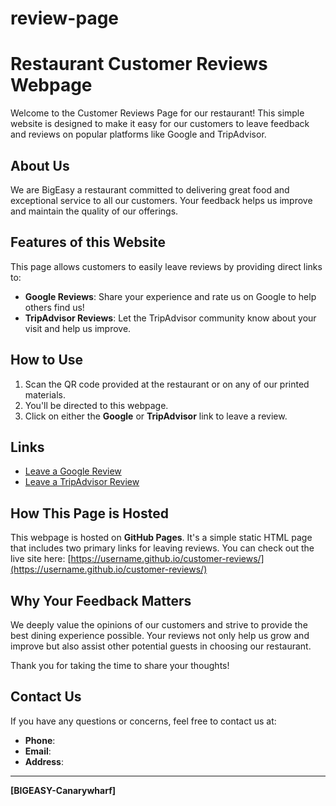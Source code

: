 # review-page
# Restaurant Customer Reviews Webpage

Welcome to the Customer Reviews Page for our restaurant! This simple website is designed to make it easy for our customers to leave feedback and reviews on popular platforms like Google and TripAdvisor.

## About Us

We are BigEasy a restaurant committed to delivering great food and exceptional service to all our customers. Your feedback helps us improve and maintain the quality of our offerings.

## Features of this Website

This page allows customers to easily leave reviews by providing direct links to:

- **Google Reviews**: Share your experience and rate us on Google to help others find us!
- **TripAdvisor Reviews**: Let the TripAdvisor community know about your visit and help us improve.

## How to Use

1. Scan the QR code provided at the restaurant or on any of our printed materials.
2. You'll be directed to this webpage.
3. Click on either the **Google** or **TripAdvisor** link to leave a review.

## Links

- [Leave a Google Review](YOUR_GOOGLE_REVIEW_LINK)
- [Leave a TripAdvisor Review](YOUR_TRIPADVISOR_REVIEW_LINK)

## How This Page is Hosted

This webpage is hosted on **GitHub Pages**. It's a simple static HTML page that includes two primary links for leaving reviews. You can check out the live site here: [https://username.github.io/customer-reviews/](https://username.github.io/customer-reviews/)

## Why Your Feedback Matters

We deeply value the opinions of our customers and strive to provide the best dining experience possible. Your reviews not only help us grow and improve but also assist other potential guests in choosing our restaurant.

Thank you for taking the time to share your thoughts!

## Contact Us

If you have any questions or concerns, feel free to contact us at:

- **Phone**: 
- **Email**: 
- **Address**: 

---

**[BIGEASY-Canarywharf]** 

